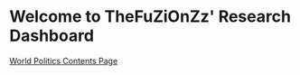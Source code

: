 # Welcome to TheFuZiOnZz' Research Dashboard

[World Politics Contents Page](World%20Politics/World%20Politics%20Contents%20Page)
